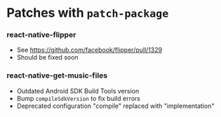# Patches with `patch-package`

### react-native-flipper

- See https://github.com/facebook/flipper/pull/1329
- Should be fixed soon

### react-native-get-music-files

- Outdated Android SDK Build Tools version
- Bump `compileSdkVersion` to fix build errors
- Deprecated configuration "compile" replaced with "implementation"

